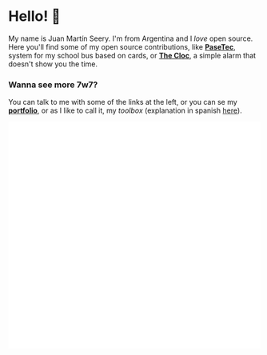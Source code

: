 # Hello! 👋

My name is Juan Martín Seery. I'm from Argentina and I _love_ open source.
Here you'll find some of my open source contributions, like **[PaseTec](https://github.com/JuanM04/pasetec)**, system for my school bus based on cards,
or **[The Cloc](https://juanm04.com/docs/the-cloc)**, a simple alarm that doesn't show you the time.

### Wanna see more 7w7?

You can talk to me with some of the links at the left, or you can se my **[portfolio](https://juanm04.com)**,
or as I like to call it, my _toolbox_ (explanation in spanish [here](https://juanm04.com/docs/pseudo-blog/herramientas-hacker)).

![Metrics](https://github.com/JuanM04/JuanM04/blob/master/github-metrics.svg)
